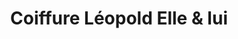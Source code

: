 ---
title: "Coiffure Léopold Elle & lui"
url: /longueuil/coiffure-leopold-elle-und-lui/
shop: Friseur
---